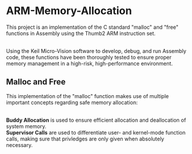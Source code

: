 # ARM-Memory-Allocation
This project is an implementation of the C standard "malloc" and "free" functions in Assembly using the Thumb2 ARM instruction set. <br /> <br />

Using the Keil Micro-Vision software to develop, debug, and run Assembly code, these functions have been thoroughly tested to ensure proper memory management in a high-risk, high-performance environment.

## Malloc and Free
This implementation of the "malloc" function makes use of multiple important concepts regarding safe memory allocation: <br /> <br />

**Buddy Allocation** is used to ensure efficient allocation and deallocation of system memory. <br />
**Supervisor Calls** are used to differentiate user- and kernel-mode function calls, making sure that privledges are only given when absolutely necessary. <br />